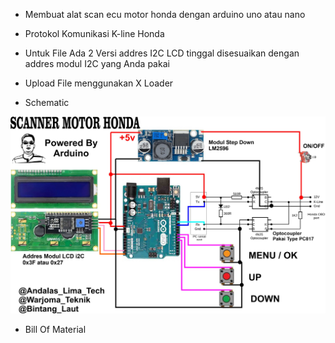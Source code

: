 

- Membuat alat scan ecu motor honda dengan arduino uno atau nano


- Protokol Komunikasi K-line Honda


- Untuk File Ada 2 Versi addres I2C LCD tinggal disesuaikan dengan addres modul I2C yang Anda pakai


- Upload File menggunakan X Loader

- Schematic
  
![alt text](https://github.com/BintangLaut69/Scan-ECU-Honda-Motor/blob/main/SCANNER%201.0.jpg?raw=true)


- Bill Of Material
  
